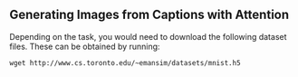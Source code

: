 ## Generating Images from Captions with Attention

Depending on the task, you would need to download the following dataset files. These can be obtained by running:

```
wget http://www.cs.toronto.edu/~emansim/datasets/mnist.h5
```